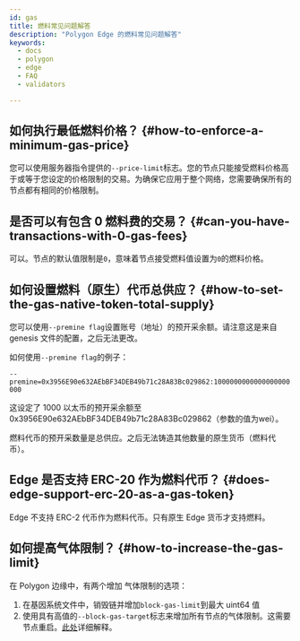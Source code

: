 ```yaml
---
id: gas
title: 燃料常见问题解答
description: "Polygon Edge 的燃料常见问题解答"
keywords:
  - docs
  - polygon
  - edge
  - FAQ
  - validators

---
```


## 如何执行最低燃料价格？ {#how-to-enforce-a-minimum-gas-price}
您可以使用服务器指令提供的`--price-limit`标志。您的节点只能接受燃料价格高于或等于您设定的价格限制的交易。为确保它应用于整个网络，您需要确保所有的节点都有相同的价格限制。


## 是否可以有包含 0 燃料费的交易？ {#can-you-have-transactions-with-0-gas-fees}
可以。节点的默认值限制是`0`，意味着节点接受燃料值设置为`0`的燃料价格。

## 如何设置燃料（原生）代币总供应？ {#how-to-set-the-gas-native-token-total-supply}

您可以使用`--premine flag`设置账号（地址）的预开采余额。请注意这是来自 genesis 文件的配置，之后无法更改。

如何使用`--premine flag`的例子：

`--premine=0x3956E90e632AEbBF34DEB49b71c28A83Bc029862:1000000000000000000000`

这设定了 1000 以太币的预开采余额至 0x3956E90e632AEbBF34DEB49b71c28A83Bc029862（参数的值为wei）。

燃料代币的预开采数量是总供应。之后无法铸造其他数量的原生货币（燃料代币）。

## Edge 是否支持 ERC-20 作为燃料代币？ {#does-edge-support-erc-20-as-a-gas-token}

Edge 不支持 ERC-2 代币作为燃料代币。只有原生 Edge 货币才支持燃料。

## 如何提高气体限制？ {#how-to-increase-the-gas-limit}

在 Polygon 边缘中，有两个增加 气体限制的选项：
1. 在基因系统文件中，销毁链并增加`block-gas-limit`到最大 uint64 值
2. 使用具有高值的`--block-gas-target`标志来增加所有节点的气体限制。这需要节点重启。[此处](/docs/edge/architecture/modules/txpool/#block-gas-target)详细解释。